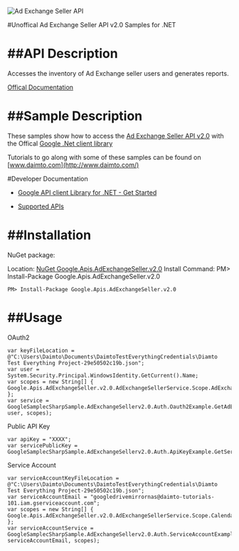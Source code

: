 ﻿![Ad Exchange Seller API](https://www.google.com/images/icons/product/doubleclick-32.gif)

#Unoffical Ad Exchange Seller API v2.0 Samples for .NET  

##API Description
=============

Accesses the inventory of Ad Exchange seller users and generates reports.

[Offical Documentation](https://developers.google.com/ad-exchange/seller-rest/)

##Sample Description
=============

These samples show how to access the [Ad Exchange Seller API v2.0](https://developers.google.com/ad-exchange/seller-rest/) with the Offical [Google .Net client library](https://github.com/google/google-api-dotnet-client)

Tutorials to go along with some of these samples can be found on [www.daimto.com](http://www.daimto.com/)

#Developer Documentation

* [Google API client Library for .NET - Get Started](https://developers.google.com/api-client-library/dotnet/get_started)

* [Supported APIs](https://developers.google.com/api-client-library/dotnet/apis/)

##Installation
=================================

NuGet package:

Location: [NuGet Google.Apis.AdExchangeSeller.v2.0](https://www.nuget.org/packages/Google.Apis.AdExchangeSeller.v2.0)
Install Command: PM>  Install-Package Google.Apis.AdExchangeSeller.v2.0

```
PM> Install-Package Google.Apis.AdExchangeSeller.v2.0
```

##Usage
=================================

OAuth2
```
var keyFileLocation = @"C:\Users\Daimto\Documents\DaimtoTestEverythingCredentials\Diamto Test Everything Project-29e50502c19b.json";
var user = System.Security.Principal.WindowsIdentity.GetCurrent().Name;
var scopes = new String[] { Google.Apis.AdExchangeSeller.v2.0.AdExchangeSellerService.Scope.AdExchangeSellerReadonly };
var service = GoogleSamplecSharpSample.AdExchangeSellerv2.0.Auth.Oauth2Example.GetAdExchangeSellerService(keyFileLocation, user, scopes);
```
Public API Key
```
var apiKey = "XXXX";
var servicePublicKey = GoogleSamplecSharpSample.AdExchangeSellerv2.0.Auth.ApiKeyExample.GetService(apiKey);
```
Service Account
```
var serviceAccountKeyFileLocation = @"C:\Users\Daimto\Documents\DaimtoTestEverythingCredentials\Diamto Test Everything Project-29e50502c19b.json";
var serviceAccountEmail = "googledrivemirrornas@daimto-tutorials-101.iam.gserviceaccount.com";
var scopes = new String[] { Google.Apis.AdExchangeSeller.v2.0.AdExchangeSellerService.Scope.Calendar };            
var serviceAccountService = GoogleSamplecSharpSample.AdExchangeSellerv2.0.Auth.ServiceAccountExample.AuthenticateServiceAccount(serviceAccountKeyFileLocation, serviceAccountEmail, scopes);
```
